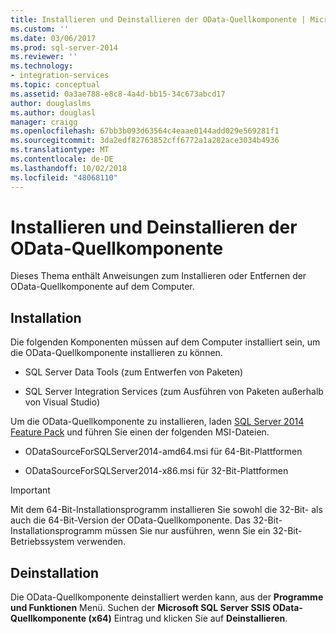 ```yaml
---
title: Installieren und Deinstallieren der OData-Quellkomponente | Microsoft-Dokumentation
ms.custom: ''
ms.date: 03/06/2017
ms.prod: sql-server-2014
ms.reviewer: ''
ms.technology:
- integration-services
ms.topic: conceptual
ms.assetid: 0a3ae788-e8c8-4a4d-bb15-34c673abcd17
author: douglaslms
ms.author: douglasl
manager: craigg
ms.openlocfilehash: 67bb3b093d63564c4eaae0144add029e569281f1
ms.sourcegitcommit: 3da2edf82763852cff6772a1a282ace3034b4936
ms.translationtype: MT
ms.contentlocale: de-DE
ms.lasthandoff: 10/02/2018
ms.locfileid: "48068110"
---
```

# <a name="install-and-uninstall-odata-source-component"></a>Installieren und Deinstallieren der OData-Quellkomponente
  Dieses Thema enthält Anweisungen zum Installieren oder Entfernen der OData-Quellkomponente auf dem Computer.  
  
## <a name="installation"></a>Installation  
 Die folgenden Komponenten müssen auf dem Computer installiert sein, um die OData-Quellkomponente installieren zu können.  
  
-   SQL Server Data Tools (zum Entwerfen von Paketen)  
  
-   SQL Server Integration Services (zum Ausführen von Paketen außerhalb von Visual Studio)  
  
 Um die OData-Quellkomponente zu installieren, laden [SQL Server 2014 Feature Pack](http://go.microsoft.com/fwlink/p/?LinkId=391999) und führen Sie einen der folgenden MSI-Dateien.  
  
-   ODataSourceForSQLServer2014-amd64.msi für 64-Bit-Plattformen  
  
-   ODataSourceForSQLServer2014-x86.msi für 32-Bit-Plattformen  
  
> [!IMPORTANT]  
>  Mit dem 64-Bit-Installationsprogramm installieren Sie sowohl die 32-Bit- als auch die 64-Bit-Version der OData-Quellkomponente. Das 32-Bit-Installationsprogramm müssen Sie nur ausführen, wenn Sie ein 32-Bit-Betriebssystem verwenden.  
  
## <a name="uninstallation"></a>Deinstallation  
 Die OData-Quellkomponente deinstalliert werden kann, aus der **Programme und Funktionen** Menü. Suchen der **Microsoft SQL Server SSIS OData-Quellkomponente (x64)** Eintrag und klicken Sie auf **Deinstallieren**.  
  
  

